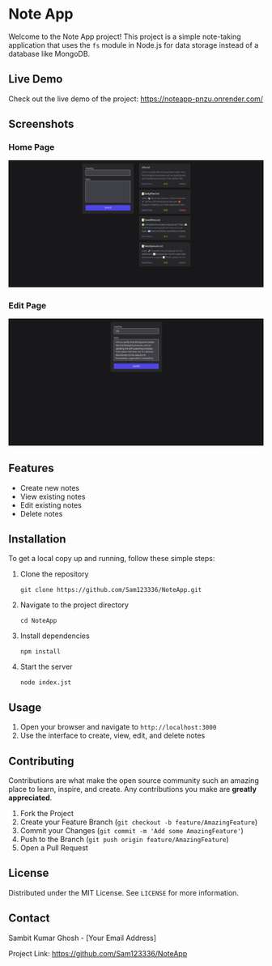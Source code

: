 <h1>Note App</h1>

<p>Welcome to the Note App project! This project is a simple note-taking application that uses the <code>fs</code> module in Node.js for data storage instead of a database like MongoDB.</p>

<h2>Live Demo</h2>
<p>Check out the live demo of the project: <a href="https://noteapp-pnzu.onrender.com/">https://noteapp-pnzu.onrender.com/</a></p>

<h2>Screenshots</h2>

<h3>Home Page</h3>
<img src="screenshots/NoteHome.png" alt="Home Page">

<h3>Edit Page</h3>
<img src="screenshots/NoteEdit.png" alt="Edit Page">

<h2>Features</h2>
<ul>
  <li>Create new notes</li>
  <li>View existing notes</li>
  <li>Edit existing notes</li>
  <li>Delete notes</li>
</ul>

<h2>Installation</h2>
<p>To get a local copy up and running, follow these simple steps:</p>

<ol>
  <li>Clone the repository</li>
  <pre><code>git clone https://github.com/Sam123336/NoteApp.git</code></pre>
  <li>Navigate to the project directory</li>
  <pre><code>cd NoteApp</code></pre>
  <li>Install dependencies</li>
  <pre><code>npm install</code></pre>
  <li>Start the server</li>
  <pre><code>node index.jst</code></pre>
</ol>

<h2>Usage</h2>
<ol>
  <li>Open your browser and navigate to <code>http://localhost:3000</code></li>
  <li>Use the interface to create, view, edit, and delete notes</li>
</ol>

<h2>Contributing</h2>
<p>Contributions are what make the open source community such an amazing place to learn, inspire, and create. Any contributions you make are <strong>greatly appreciated</strong>.</p>

<ol>
  <li>Fork the Project</li>
  <li>Create your Feature Branch (<code>git checkout -b feature/AmazingFeature</code>)</li>
  <li>Commit your Changes (<code>git commit -m 'Add some AmazingFeature'</code>)</li>
  <li>Push to the Branch (<code>git push origin feature/AmazingFeature</code>)</li>
  <li>Open a Pull Request</li>
</ol>

<h2>License</h2>
<p>Distributed under the MIT License. See <code>LICENSE</code> for more information.</p>

<h2>Contact</h2>
<p>Sambit Kumar Ghosh - [Your Email Address]</p>

<p>Project Link: <a href="https://github.com/Sam123336/NoteApp">https://github.com/Sam123336/NoteApp</a></p>
